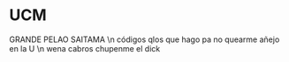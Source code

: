 # UCM

GRANDE PELAO SAITAMA \n
códigos qlos que hago pa no quearme añejo en la U \n
wena cabros chupenme el dick
